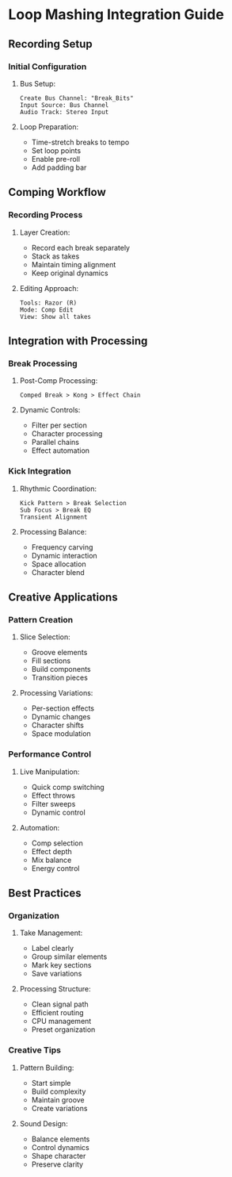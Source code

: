 # Loop Mashing Integration Guide

## Recording Setup

### Initial Configuration
1. Bus Setup:
   ```
   Create Bus Channel: "Break_Bits"
   Input Source: Bus Channel
   Audio Track: Stereo Input
   ```

2. Loop Preparation:
   - Time-stretch breaks to tempo
   - Set loop points
   - Enable pre-roll
   - Add padding bar

## Comping Workflow

### Recording Process
1. Layer Creation:
   - Record each break separately
   - Stack as takes
   - Maintain timing alignment
   - Keep original dynamics

2. Editing Approach:
   ```
   Tools: Razor (R)
   Mode: Comp Edit
   View: Show all takes
   ```

## Integration with Processing

### Break Processing
1. Post-Comp Processing:
   ```
   Comped Break > Kong > Effect Chain
   ```

2. Dynamic Controls:
   - Filter per section
   - Character processing
   - Parallel chains
   - Effect automation

### Kick Integration
1. Rhythmic Coordination:
   ```
   Kick Pattern > Break Selection
   Sub Focus > Break EQ
   Transient Alignment
   ```

2. Processing Balance:
   - Frequency carving
   - Dynamic interaction
   - Space allocation
   - Character blend

## Creative Applications

### Pattern Creation
1. Slice Selection:
   - Groove elements
   - Fill sections
   - Build components
   - Transition pieces

2. Processing Variations:
   - Per-section effects
   - Dynamic changes
   - Character shifts
   - Space modulation

### Performance Control
1. Live Manipulation:
   - Quick comp switching
   - Effect throws
   - Filter sweeps
   - Dynamic control

2. Automation:
   - Comp selection
   - Effect depth
   - Mix balance
   - Energy control

## Best Practices

### Organization
1. Take Management:
   - Label clearly
   - Group similar elements
   - Mark key sections
   - Save variations

2. Processing Structure:
   - Clean signal path
   - Efficient routing
   - CPU management
   - Preset organization

### Creative Tips
1. Pattern Building:
   - Start simple
   - Build complexity
   - Maintain groove
   - Create variations

2. Sound Design:
   - Balance elements
   - Control dynamics
   - Shape character
   - Preserve clarity 